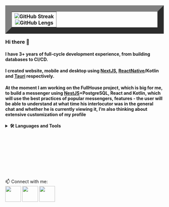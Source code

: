 <!DOCTYPE HTML>
<html>
  <body>
    <div  padding="32px" margin="32px">
    <table border="20" align="right">
      <tr>
        <th>      
          <div>
            <img src="https://streak-stats.demolab.com?user=DiametrFQ&theme=github-dark-blue&border_radius=6&card_width=300&type=png" alt="GitHub Streak"/><br>
            <img src="https://github-readme-stats.vercel.app/api/top-langs/?username=DiametrFQ&layout=donut-vertical" alt="GitHub Lengs"/><br>
          </div>
        </th>
      </tr>
    </table>
    <div>
      <h3>Hi there 👋 </h3>
      <h4>
          I have 3+ years of full-cycle development experience, from building databases to CI/CD.
      </h4> 
      <h4>
          I created website, mobile and desktop using <a href="https://nextjs.org/" target="blank">NextJS</a>, 
          <a href="https://reactnative.dev" target="blank">ReactNative</a>/Kotlin <br/>
          and <a href="https://tauri.app" target="blank">Tauri</a> respectively.
      </h4> 
      <h4>
          At the moment I am working on the FullHouse project, which is big for me, to
          build a messenger using <a href="https://nestjs.com" target="blank">NestJS</a>+PostgreSQL,
          React and Kotlin, which will use
          the best practices of popular messengers, features - the user will be able to
          understand at what time his interlocutor was in the general chat and whether
          he is currently viewing it, I’m also thinking about extensive
          customization of my profile <br/>
      </h4>
    </div>
    <div>
      <details>
        <summary><b>🛠️ Languages and Tools</b></summary>
        <br/>
        <p align="left"> 
          <a href="https://www.typescriptlang.org" target="blank">
            <img src="https://upload.wikimedia.org/wikipedia/commons/4/4c/Typescript_logo_2020.svg" alt="TypeScript" width="40"/>
          </a> 
        </p>
      </details>
    </div>
    <br>
    <br>
    <br>
    <br>
    <br>
    <br>
    <br>
    <br>
    <br>
    <div>
      📫 Connect with me:<br/>
      <div>
        <a href="https://t.me/diametrfq" target="blank"><img height="50px" align="center" src="https://upload.wikimedia.org/wikipedia/commons/8/82/Telegram_logo.svg"/></a>
        <a href="https://linkedin.com/in/diametrfq" target="blank"><img height="50px" align="center" src="https://static-00.iconduck.com/assets.00/linkedin-icon-1024x1024-net2o24e.png"/></a>
        <a href="mailto:hohlov.03@inbox.ru" target="blank"><img height="50px" align="center"src="https://freeiconshop.com/wp-content/uploads/edd/email-flat.png"/></a>
      </div>
    </div>
  </body>
</html>
